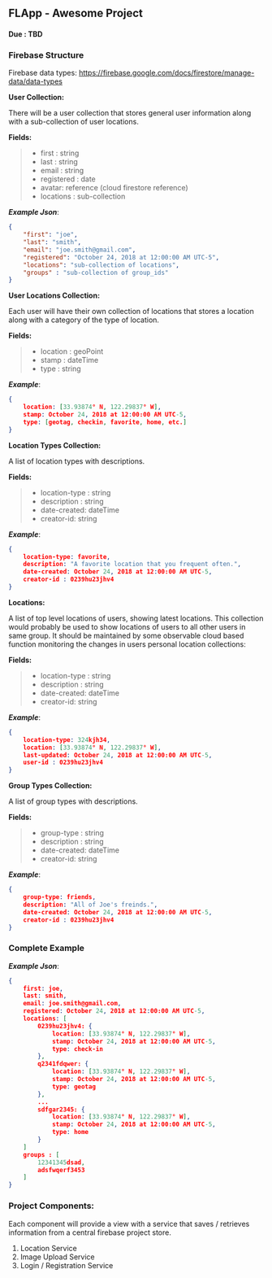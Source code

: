 ## FLApp - Awesome Project
#### Due : TBD

### Firebase Structure

Firebase data types:
https://firebase.google.com/docs/firestore/manage-data/data-types

**User Collection:**

There will be a user collection that stores general user information along with a sub-collection of user locations.

**Fields:**
>- first : string
>- last : string 
>- email : string
>- registered : date
>- avatar: reference (cloud firestore reference)
>- locations : sub-collection

___Example Json___:
```json
{
    "first": "joe",
    "last": "smith",
    "email": "joe.smith@gmail.com",
    "registered": "October 24, 2018 at 12:00:00 AM UTC-5",
    "locations": "sub-collection of locations",
    "groups" : "sub-collection of group_ids"
}
```
**User Locations Collection:**

Each user will have their own collection of locations that stores a location along with a category of the type of location.

**Fields:**
>- location : geoPoint
>- stamp : dateTime 
>- type : string

___Example___:
```json
{
    location: [33.93874° N, 122.29837° W],
    stamp: October 24, 2018 at 12:00:00 AM UTC-5,
    type: [geotag, checkin, favorite, home, etc.]
}
```

**Location Types Collection:**

A list of location types with descriptions.

**Fields:**
>- location-type : string
>- description : string 
>- date-created: dateTime
>- creator-id: string

___Example___:
```json
{
    location-type: favorite,
    description: "A favorite location that you frequent often.",
    date-created: October 24, 2018 at 12:00:00 AM UTC-5,
    creator-id : 0239hu23jhv4
}
```

**Locations:**

A list of top level locations of users, showing latest locations. This collection would probably be used to show locations of users to all other users in same group. It should be maintained by some observable cloud based function monitoring the changes in users personal location collections:

**Fields:**
>- location-type : string
>- description : string 
>- date-created: dateTime
>- creator-id: string

___Example___:
```json
{
    location-type: 324kjh34,
    location: [33.93874° N, 122.29837° W],
    last-updated: October 24, 2018 at 12:00:00 AM UTC-5,
    user-id : 0239hu23jhv4
}
```

**Group Types Collection:**

A list of group types with descriptions.

**Fields:**
>- group-type : string
>- description : string 
>- date-created: dateTime
>- creator-id: string

___Example___:
```json
{
    group-type: friends,
    description: "All of Joe's freinds.",
    date-created: October 24, 2018 at 12:00:00 AM UTC-5,
    creator-id : 0239hu23jhv4
}
```

### Complete Example

___Example Json___:
```json
{
    first: joe,
    last: smith,
    email: joe.smith@gmail.com,
    registered: October 24, 2018 at 12:00:00 AM UTC-5,
    locations: [
        0239hu23jhv4: {
            location: [33.93874° N, 122.29837° W],
            stamp: October 24, 2018 at 12:00:00 AM UTC-5,
            type: check-in
        },
        q2341fdqwer: {
            location: [33.93874° N, 122.29837° W],
            stamp: October 24, 2018 at 12:00:00 AM UTC-5,
            type: geotag
        },
        ...
        sdfgar2345: {
            location: [33.93874° N, 122.29837° W],
            stamp: October 24, 2018 at 12:00:00 AM UTC-5,
            type: home
        }
    ]
    groups : [
        12341345dsad,
        adsfwqerf3453
    ]
}
```


### Project Components:

Each component will provide a view with a service that saves / retrieves information from a central firebase project store.

1) Location Service
2) Image Upload Service
3) Login / Registration Service



